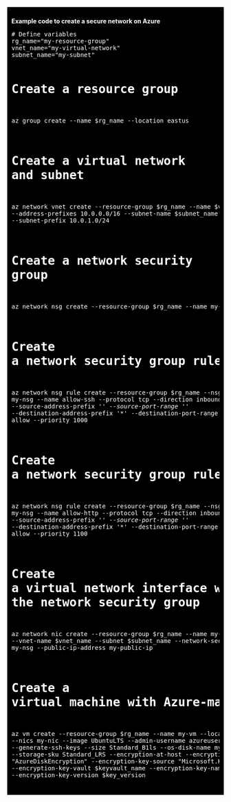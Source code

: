 <div style="background-color:black; color:white; padding:10px">
<p><strong>Example code to create a secure network on Azure</strong></p>
<pre>
# Define variables
rg_name="my-resource-group"
vnet_name="my-virtual-network"
subnet_name="my-subnet"

# Create a resource group
az group create --name $rg_name --location eastus

# Create a virtual network and subnet
az network vnet create --resource-group $rg_name --name $vnet_name --address-prefixes 10.0.0.0/16 --subnet-name $subnet_name --subnet-prefix 10.0.1.0/24

# Create a network security group
az network nsg create --resource-group $rg_name --name my-nsg

# Create a network security group rule to allow incoming SSH traffic
az network nsg rule create --resource-group $rg_name --nsg-name my-nsg --name allow-ssh --protocol tcp --direction inbound --source-address-prefix '*' --source-port-range '*' --destination-address-prefix '*' --destination-port-range 22 --access allow --priority 1000

# Create a network security group rule to allow incoming HTTP traffic
az network nsg rule create --resource-group $rg_name --nsg-name my-nsg --name allow-http --protocol tcp --direction inbound --source-address-prefix '*' --source-port-range '*' --destination-address-prefix '*' --destination-port-range 80 --access allow --priority 1100

# Create a virtual network interface with public IP address and associate it with the network security group
az network nic create --resource-group $rg_name --name my-nic --vnet-name $vnet_name --subnet $subnet_name --network-security-group my-nsg --public-ip-address my-public-ip

# Create a virtual machine with Azure-managed encryption
az vm create --resource-group $rg_name --name my-vm --location eastus --nics my-nic --image UbuntuLTS --admin-username azureuser --generate-ssh-keys --size Standard_B1ls --os-disk-name my-os-disk --storage-sku Standard_LRS --encryption-at-host --encryption-type "AzureDiskEncryption" --encryption-key-source "Microsoft.Keyvault" --encryption-key-vault $keyvault_name --encryption-key-name $key_name --encryption-key-version $key_version
</pre>
</div>